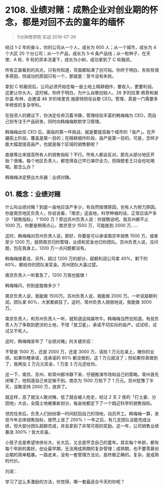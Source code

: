 # 2108. 业绩对赌：成熟企业对创业期的怀念，都是对回不去的童年的缅怀
> 5分钟商学院·实战
2018-07-26

经过 1-2 年的奋斗，你的公司从一个人，成长为 600 人；从一个城市，成长为 4 个大区 20 个分公司；从一个产品，成长为 5-6 条产品线；从一粒种子，在天使、A 轮、B 轮的资本浇灌下，成长为小树，成功拿到了 C 轮融资。

所有正面看到的风光，只有你知道，背面都贴满了创可贴。你终于明白，失败有很多原因，但成功的原因只有一个，那就是：至今没有失败。

拿到 C 轮融资后，公司必须开始在每一亩土地上精耕细作，要收入，更要利润。这更让你头大。这时候，你终于明白，为什么谷歌创始人，28 岁的拉里·佩奇和谢尔盖·布林，会邀请 46 岁的埃里克·施密特担任谷歌 CEO。管理，真是一门需要多年修炼的复杂学科。

在投资人的建议下，你决定任命沉着冷静，管理经验丰富的韩梅梅为 CEO，而自己则专注于产品研发，同时向韩梅梅默默学习管理。

韩梅梅出任 CEO 后，面临的第一件挑战，就是要提高每个城市的「亩产」。在开疆拓土阶段，覆盖是第一目的；在精耕细作阶段，亩产是第一目的。可是，怎样才能大幅度提高亩产，也就是每个区域的销售额呢？

直接等比率提高所有人的销售指标？不行。所有人都会反对。那先从部分地区开始？很难。每个地区负责人，都觉得自己早已竭尽全力，而隔壁老王只会吃吃喝喝。那怎么办？

韩梅梅决定祭出大杀器：业绩对赌。

## 01. 概念：业绩对赌

什么叫业绩对赌？到底一亩地应该产多少，有自然规律原因，也有人为努力原因。你是南京地区负责人，你说说看，「南京」这亩地，科学种植的话，正常应该产多少「销售指标」？1000 万？旁边苏州负责人说：你就瞎说吧。我苏州都不止 1000 万。你要是稍用点心，南京至少 1500 万，可能能到 2000 万……

这时，韩梅梅对苏州负责人说，那好，你要是可以承诺南京年销售 1500 万，或者至少 1200 万，就把南京归你管辖，业绩和奖金也归你团队。苏州负责人说，没问题，包在我身上，1200 万一点问题都没有。

韩梅梅接着说，另外，超过 1200 万的部分，超额利润公司拿 40%，剩下的 60%，都给你的团队发奖金。苏州团队大喜过望。

南京负责人一听着急了，1200 万我也能做！

韩梅梅问，你到底能做多少？

南京负责人说，我能做 1500万。苏州负责人说，我能做 2000 万。一听说超额利润，团队拿 60%，大家都疯狂了。这时，常州负责人弱弱地说，我能做 3000 万。

南京负责人，和苏州负责人一听，就知道这纯属吹牛。韩梅梅当然也知道。有些负责人为了争取到肥沃的土地，不惜「放卫星」，承诺不切实际的亩产。试试呗，试试又不死人。

这时，韩梅梅宣布了「业绩对赌」的关键杀招：

不管是 1500 万，还是 2000 万，还是 3000 万，请拍 1 万元在桌上，赌你的业绩。如果你瞎承诺，连承诺的 80% 都没做到，这 1 万元就没了；但如果你真做到了，我再加 2 万元元奖金，1 万变 3 万元还给你。

这一下，南京、苏州、和常州都冷静下来，仔细推演市场和自己的策略。常州首先闭嘴了，他知道自己肯定做不到。南京为 1500 万拍下了 1 万元。苏州犹豫了半天，没敢坚持 2000 万，放弃了。

就这样，高了就没人敢对赌，低了就会被人抢走，经过 2 天 2 夜的「打土豪、分田地」大会，全国土地被重新划分，每亩地都定下了一个趋近科学的销售指标。

领完任务后，负责人们纷纷第一时间赶回自己的领地，动员开工。韩梅梅一算，发现今年总体销售指标，居然上涨了 200%！一年之后，有几支团队没能完成业绩，但大部分团队超额完成，并且拿到了非常可观的奖励。这一年，公司销售业绩暴涨 300%！皆大欢喜。

小孩子总是希望快快长大，长大后，又总是怀念自己的童年。其实每个年龄，都有每个年龄的美好。创业最早期，无法用成熟期的复杂管理；成熟期，也不要羡慕创业期的简单粗暴。一路走来，没有一套管理方法论，是终极正确的。复杂，是成熟的代价。

刘润：

学习了这么多激励的方法，你觉得，哪一套最适合今天的你呢？